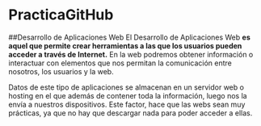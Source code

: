 # PracticaGitHub

##Desarrollo de Aplicaciones Web
El Desarrollo de Aplicaciones Web **es aquel que permite crear herramientas a las que los usuarios pueden acceder a través de Internet.** En la web podremos obtener información o interactuar con elementos que nos permitan la comunicación entre nosotros, los usuarios y la web.

Datos de este tipo de aplicaciones se almacenan en un servidor web o hosting en el que además de contener toda la información, luego nos la envía a nuestros dispositivos. Este factor, hace que las webs sean muy prácticas, ya que no hay que descargar nada para poder acceder a ellas.

